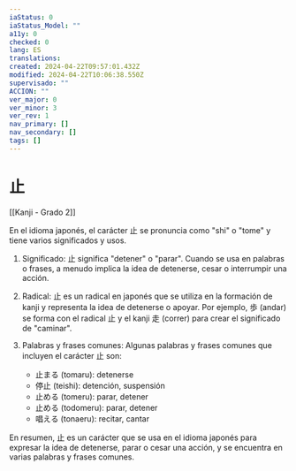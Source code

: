 ```yaml
---
iaStatus: 0
iaStatus_Model: ""
a11y: 0
checked: 0
lang: ES
translations: 
created: 2024-04-22T09:57:01.432Z
modified: 2024-04-22T10:06:38.550Z
supervisado: ""
ACCION: ""
ver_major: 0
ver_minor: 3
ver_rev: 1
nav_primary: []
nav_secondary: []
tags: []
---
```

# 止

[[Kanji - Grado 2]]

En el idioma japonés, el carácter 止 se pronuncia como "shi" o "tome" y tiene varios significados y usos.

1. Significado: 止 significa "detener" o "parar". Cuando se usa en palabras o frases, a menudo implica la idea de detenerse, cesar o interrumpir una acción.

2. Radical: 止 es un radical en japonés que se utiliza en la formación de kanji y representa la idea de detenerse o apoyar. Por ejemplo, 歩 (andar) se forma con el radical 止 y el kanji 走 (correr) para crear el significado de "caminar".

3. Palabras y frases comunes: Algunas palabras y frases comunes que incluyen el carácter 止 son:
   - 止まる (tomaru): detenerse
   - 停止 (teishi): detención, suspensión
   - 止める (tomeru): parar, detener
   - 止める (todomeru): parar, detener
   - 唱える (tonaeru): recitar, cantar

En resumen, 止 es un carácter que se usa en el idioma japonés para expresar la idea de detenerse, parar o cesar una acción, y se encuentra en varias palabras y frases comunes.
